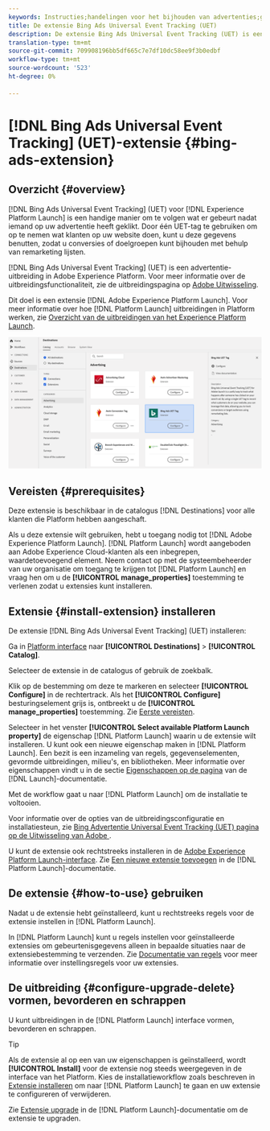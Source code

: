 ```yaml
---
keywords: Instructies;handelingen voor het bijhouden van advertenties;gebeurtenis bijhouden;UET;UET-extensie
title: De extensie Bing Ads Universal Event Tracking (UET)
description: De extensie Bing Ads Universal Event Tracking (UET) is een advertentiebestemming in Adobe Experience Platform. Voor meer informatie over de uitbreidingsfunctionaliteit, zie de uitbreidingspagina op de Uitwisseling van Adobe.
translation-type: tm+mt
source-git-commit: 709908196bb5df665c7e7df10dc58ee9f3b0edbf
workflow-type: tm+mt
source-wordcount: '523'
ht-degree: 0%

---
```



# [!DNL Bing Ads Universal Event Tracking] (UET)-extensie  {#bing-ads-extension}

## Overzicht {#overview}

[!DNL Bing Ads Universal Event Tracking] (UET) voor  [!DNL Experience Platform Launch] is een handige manier om te volgen wat er gebeurt nadat iemand op uw advertentie heeft geklikt. Door één UET-tag te gebruiken om op te nemen wat klanten op uw website doen, kunt u deze gegevens benutten, zodat u conversies of doelgroepen kunt bijhouden met behulp van remarketing lijsten.

[!DNL Bing Ads Universal Event Tracking] (UET) is een advertentie-uitbreiding in Adobe Experience Platform. Voor meer informatie over de uitbreidingsfunctionaliteit, zie de uitbreidingspagina op [Adobe Uitwisseling](https://exchange.adobe.com/experiencecloud.details.100154.html).

Dit doel is een extensie [!DNL Adobe Experience Platform Launch]. Voor meer informatie over hoe [!DNL Platform Launch] uitbreidingen in Platform werken, zie [Overzicht van de uitbreidingen van het Experience Platform Launch](../launch-extensions/overview.md).

![Bing Ads-extensie](../../assets/catalog/advertising/bing-ads/catalog.png)

## Vereisten {#prerequisites}

Deze extensie is beschikbaar in de catalogus [!DNL Destinations] voor alle klanten die Platform hebben aangeschaft.

Als u deze extensie wilt gebruiken, hebt u toegang nodig tot [!DNL Adobe Experience Platform Launch]. [!DNL Platform Launch] wordt aangeboden aan Adobe Experience Cloud-klanten als een inbegrepen, waardetoevoegend element. Neem contact op met de systeembeheerder van uw organisatie om toegang te krijgen tot [!DNL Platform Launch] en vraag hen om u de **[!UICONTROL manage_properties]** toestemming te verlenen zodat u extensies kunt installeren.

## Extensie {#install-extension} installeren

De extensie [!DNL Bing Ads Universal Event Tracking] (UET) installeren:

Ga in [Platform interface](http://platform.adobe.com/) naar **[!UICONTROL Destinations]** > **[!UICONTROL Catalog]**.

Selecteer de extensie in de catalogus of gebruik de zoekbalk.

Klik op de bestemming om deze te markeren en selecteer **[!UICONTROL Configure]** in de rechtertrack. Als het **[!UICONTROL Configure]** besturingselement grijs is, ontbreekt u de **[!UICONTROL manage_properties]** toestemming. Zie [Eerste vereisten](#prerequisites).

Selecteer in het venster **[!UICONTROL Select available Platform Launch property]** de eigenschap [!DNL Platform Launch] waarin u de extensie wilt installeren. U kunt ook een nieuwe eigenschap maken in [!DNL Platform Launch]. Een bezit is een inzameling van regels, gegevenselementen, gevormde uitbreidingen, milieu&#39;s, en bibliotheken. Meer informatie over eigenschappen vindt u in de sectie [Eigenschappen op de pagina](https://experienceleague.adobe.com/docs/launch/using/reference/admin/companies-and-properties.html#properties-page) van de [!DNL Launch]-documentatie.

Met de workflow gaat u naar [!DNL Platform Launch] om de installatie te voltooien.

Voor informatie over de opties van de uitbreidingsconfiguratie en installatiesteun, zie [Bing Advertentie Universal Event Tracking (UET) pagina op de Uitwisseling van Adobe ](https://exchange.adobe.com/experiencecloud.details.100154.html).

U kunt de extensie ook rechtstreeks installeren in de [Adobe Experience Platform Launch-interface](https://launch.adobe.com/). Zie [Een nieuwe extensie toevoegen](https://experienceleague.adobe.com/docs/launch/using/reference/manage-resources/extensions/overview.html?lang=en#add-a-new-extension) in de [!DNL Platform Launch]-documentatie.


## De extensie {#how-to-use} gebruiken

Nadat u de extensie hebt geïnstalleerd, kunt u rechtstreeks regels voor de extensie instellen in [!DNL Platform Launch].

In [!DNL Platform Launch] kunt u regels instellen voor geïnstalleerde extensies om gebeurtenisgegevens alleen in bepaalde situaties naar de extensiebestemming te verzenden. Zie [Documentatie van regels](https://experienceleague.adobe.com/docs/launch/using/reference/manage-resources/rules.html) voor meer informatie over instellingsregels voor uw extensies.

## De uitbreiding {#configure-upgrade-delete} vormen, bevorderen en schrappen

U kunt uitbreidingen in de [!DNL Platform Launch] interface vormen, bevorderen en schrappen.

>[!TIP]
>
>Als de extensie al op een van uw eigenschappen is geïnstalleerd, wordt **[!UICONTROL Install]** voor de extensie nog steeds weergegeven in de interface van het Platform. Kies de installatieworkflow zoals beschreven in [Extensie installeren](#install-extension) om naar [!DNL Platform Launch] te gaan en uw extensie te configureren of verwijderen.

Zie [Extensie upgrade](https://experienceleague.adobe.com/docs/launch/using/reference/manage-resources/extensions/extension-upgrade.html) in de [!DNL Platform Launch]-documentatie om de extensie te upgraden.
